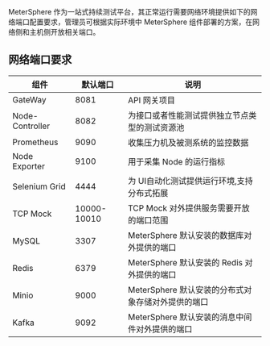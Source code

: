 
MeterSphere 作为一站式持续测试平台，其正常运行需要网络环境提供如下的网络端口配置要求，管理员可根据实际环境中 MeterSphere 组件部署的方案，在网络侧和主机侧开放相关端口。


## 网络端口要求

| 组件     | 默认端口     | 说明     |
| -------- | -------- | -------- |
| GateWay | 8081 | API 网关项目 |
| Node-Controller | 8082 | 为接口或者性能测试提供独立节点类型的测试资源池 |
| Prometheus | 9090 | 收集压力机及被测系统的监控数据 |
| Node Exporter | 9100 | 用于采集 Node 的运行指标 |
| Selenium Grid | 4444 | 为 UI自动化测试提供运行环境,支持分布式拓展 |
| TCP Mock  | 10000-10010 | TCP Mock 对外提供服务需要开放的端口范围 |
| MySQL | 3307 | MeterSphere 默认安装的数据库对外提供的端口  |
| Redis | 6379 | MeterSphere 默认安装的 Redis 对外提供的端口  |
| Minio | 9000 | MeterSphere 默认安装的分布式对象存储对外提供的端口  |
| Kafka | 9092 | MeterSphere 默认安装的消息中间件对外提供的端口  |
